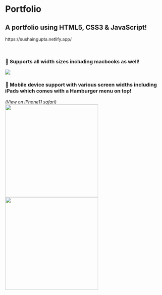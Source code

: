<h1> Portfolio </h1>
<h2> A portfolio using HTML5, CSS3 & JavaScript!</h2>
<p>https://sushaingupta.netlify.app/<p></br>
<h3>🚀 Supports all width sizes including macbooks as well!</h3>
<img src="https://user-images.githubusercontent.com/89994089/179858745-ddeb8c73-3367-421b-a7c3-e6f9c32185a9.png"></br>
<h3>🚀 Mobile device support with various screen widths including iPads which comes with a Hamburger menu on top!</h3>
<i>(View on iPhone11 safari)</i>

<div>
<img src="https://user-images.githubusercontent.com/89994089/179860287-74138946-c759-4aa4-9851-f34df0a6bc72.PNG" width="300rem">
<img src="https://user-images.githubusercontent.com/89994089/179861675-d05b191c-e0e8-4e3e-9b00-6d12ae9fd046.PNG" width="300rem">
</div>
